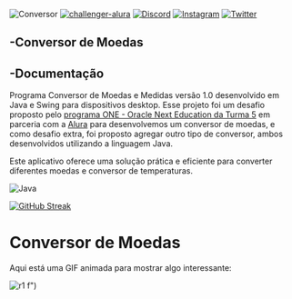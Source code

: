 
![Conversor](https://img.shields.io/badge/Conversor-000?style=for-the-badge&logo=markdown)
[![challenger-alura](https://img.shields.io/badge/challenger-alura-000?style=for-the-badge&logo=linkedin&logoColor=0E76A8)](https://www.linkedin.com/in/reginaldo-feitosa-de-amorim-desevolvedor-fullstack/)
[![Discord](https://img.shields.io/badge/Discord-000?style=for-the-badge&logo=discord)](https://www.discord.com/in/Reginaldo#3514/)
[![Instagram](https://img.shields.io/badge/Instagram-000?style=for-the-badge&logo=instagram)](https://www.instagram.com/[SEUUSERNAME](https://www.instagram.com/reginaldo_engenheiro_civil/)/)
[![Twitter](https://img.shields.io/badge/Twitter-000?style=for-the-badge&logo=twitter)](https://twitter.com/[SEUUSERNAME](https://twitter.com/ReginaldoFAmor1))

-Conversor de Moedas
-

-Documentação
-

 Programa Conversor de Moedas e Medidas versão 1.0 desenvolvido em Java e Swing para dispositivos desktop. Esse projeto foi um desafio proposto pelo [programa ONE - Oracle Next Education da Turma 5](https://www.oracle.com/br/education/oracle-next-education/) em parceria com a [Alura](https://www.alura.com.br/planos-cursos-online?utm_term=alura&utm_campaign=%5BSearch%5D+%5BPerformance%5D+-+Institucional&utm_source=adwords&utm_medium=ppc&hsa_acc=7964138385&hsa_cam=386166608&hsa_grp=21666755648&hsa_ad=591196544879&hsa_src=g&hsa_tgt=kwd-300088401&hsa_kw=alura&hsa_mt=e&hsa_net=adwords&hsa_ver=3&gclid=CjwKCAjw8ZKmBhArEiwAspcJ7h9HceUxoogBR-97gGKw4HcQjwOy0SpDggBec0YfQ6LoTYV_Q_eS2RoCrKwQAvD_BwE) para desenvolvemos um conversor de moedas, e como desafio extra, foi proposto agregar outro tipo de conversor, ambos desenvolvidos utilizando a linguagem Java.

Este aplicativo oferece uma solução prática e eficiente para converter diferentes moedas e conversor de temperaturas.



![Java](https://img.shields.io/badge/Java-000?style=for-the-badge&logo=java)

[![GitHub Streak](https://streak-stats.demolab.com/?user=SEUUSERNAME&theme=bear&background=000&border=30A3DC&dates=FFF)](https://git.io/streak-stats)

# Conversor de Moedas

Aqui está uma GIF animada para mostrar algo interessante:

![r1](https://github.com/Reginaldodevenloper1102/challenger-alura.GITHUB.GIO/assets/111080927/3a5d0bee-fc86-4cf6-bf15-0827efa18569)
f")
